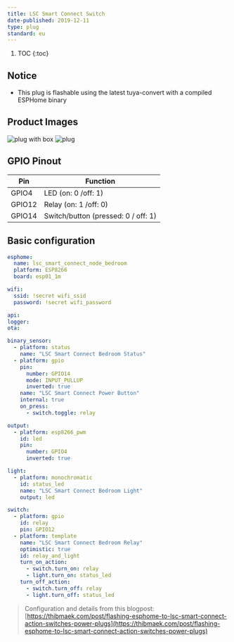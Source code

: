 ```yaml
---
title: LSC Smart Connect Switch
date-published: 2019-12-11
type: plug
standard: eu
---
```


1. TOC
{:toc}

## Notice

- This plug is flashable using the latest tuya-convert with a compiled ESPHome binary

## Product Images

![plug with box](https://www.action.com/globalassets/cmsarticleimages/79/77/2578677_8712879142799-111.png?preset=mediaSliderImageLargeHD)
![plug](https://www.action.com/globalassets/cmsarticleimages/79/78/2578677_8712879142799-110_02.png?preset=mediaSliderImageLargeHD)

## GPIO Pinout

| Pin     | Function                            |
|---------|-------------------------------------|
| GPIO4   | LED (on: 0 /off: 1)                 |
| GPIO12  | Relay (on: 1 /off: 0)               |
| GPIO14  | Switch/button (pressed: 0 / off: 1) |

## Basic configuration

```yml
esphome:
  name: lsc_smart_connect_node_bedroom
  platform: ESP8266
  board: esp01_1m

wifi:
  ssid: !secret wifi_ssid
  password: !secret wifi_password

api:
logger:
ota:

binary_sensor:
  - platform: status
    name: "LSC Smart Connect Bedroom Status"
  - platform: gpio
    pin:
      number: GPIO14
      mode: INPUT_PULLUP
      inverted: true
    name: "LSC Smart Connect Power Button"
    internal: true
    on_press:
      - switch.toggle: relay

output:
  - platform: esp8266_pwm
    id: led
    pin:
      number: GPIO4
      inverted: true

light:
  - platform: monochromatic
    id: status_led
    name: "LSC Smart Connect Bedroom Light"
    output: led

switch:
  - platform: gpio
    id: relay
    pin: GPIO12
  - platform: template
    name: "LSC Smart Connect Bedroom Relay"
    optimistic: true
    id: relay_and_light
    turn_on_action:
      - switch.turn_on: relay
      - light.turn_on: status_led
    turn_off_action:
      - switch.turn_off: relay
      - light.turn_off: status_led
```

> Configuration and details from this blogpost: [https://thibmaek.com/post/flashing-esphome-to-lsc-smart-connect-action-switches-power-plugs](https://thibmaek.com/post/flashing-esphome-to-lsc-smart-connect-action-switches-power-plugs)
